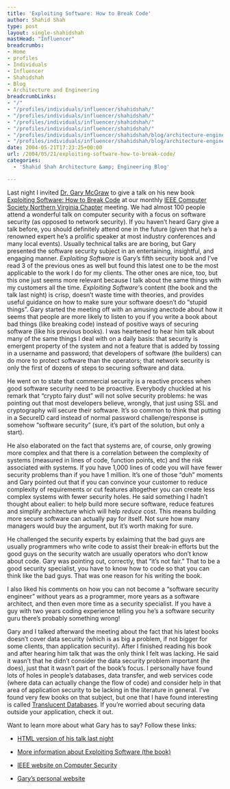 ```yaml
---
title: 'Exploiting Software: How to Break Code'
author: Shahid Shah
type: post
layout: single-shahidshah
mastHead: "Influencer"
breadcrumbs:
- Home
- profiles
- Individuals
- Influencer
- Shahidshah
- Blog
- Architecture and Engineering
breadcrumbLinks:
- "/"
- "/profiles/individuals/influencer/shahidshah/"
- "/profiles/individuals/influencer/shahidshah/"
- "/profiles/individuals/influencer/shahidshah/"
- "/profiles/individuals/influencer/shahidshah/"
- "/profiles/individuals/influencer/shahidshah/blog/architecture-engineering/"
- "/profiles/individuals/influencer/shahidshah/blog/architecture-engineering/"
date: 2004-05-21T17:23:25+00:00
url: /2004/05/21/exploiting-software-how-to-break-code/
categories:
  - 'Shahid Shah Architecture &amp; Engineering Blog'

---
```

Last night I invited [Dr. Gary McGraw][1] to give a talk on his new book [Exploiting Software: How to Break Code][2] at our monthly [IEEE Computer Society Northern Virginia Chapter][3] meeting. We had almost 100 people attend a wonderful talk on computer security with a focus on software security (as opposed to network security). If you haven&#8217;t heard Gary give a talk before, you should definitely attend one in the future (given that he&#8217;s a renowned expert he&#8217;s a prolific speaker at most industry conferences and many local events). Usually technical talks are are boring, but Gary presented the software security subject in an entertaining, insightful, and engaging manner. _Exploiting Software_ is Gary&#8217;s fifth security book and I&#8217;ve read 3 of the previous ones as well but found this latest one to be the most applicable to the work I do for my clients. The other ones are nice, too, but this one just seems more relevant because I talk about the same things with my customers all the time. _Exploiting Software_&#8216;s content (the book and the talk last night) is crisp, doesn&#8217;t waste time with theories, and provides useful guidance on how to make sure your software doesn&#8217;t do &#8220;stupid things&#8221;. Gary started the meeting off with an amusing anectode about how it seems that people are more likely to listen to you if you write a book about bad things (like breaking code) instead of positive ways of securing software (like his previous books). I was heartened to hear him talk about many of the same things I deal with on a daily basis: that security is emergent property of the system and not a feature that is added by tossing in a username and password; that developers of software (the builders) can do more to protect software than the operators; that network security is only the first of dozens of steps to securing software and data.
  
<!--more-->

He went on to state that commercial security is a reactive process when good software security need to be proactive. Everybody chuckled at his remark that &#8220;crypto fairy dust&#8221; will not solve security problems: he was pointing out that most developers believe, wrongly, that just using SSL and cryptography will secure their software. It&#8217;s so common to think that putting in a SecureID card instead of normal password challenge/response is somehow &#8220;software security&#8221; (sure, it&#8217;s part of the solution, but only a start). 

He also elaborated on the fact that systems are, of course, only growing more complex and that there is a correlation between the complexity of systems (measured in lines of code, function points, etc) and the risk associated with systems. If you have 1,000 lines of code you will have fewer security problems than if you have 1 million. It&#8217;s one of those &#8220;duh&#8221; moments and Gary pointed out that if you can convince your customer to reduce complexity of requirements or cut features altogether you can create less complex systems with fewer security holes. He said something I hadn&#8217;t thought about ealier: to help build more secure software, reduce features and simplify architecture which will help _reduce_ cost. This means building more secure software can actually pay for itself. Not sure how many managers would buy the argument, but it&#8217;s worth making for sure.

He challenged the security experts by exlaiming that the bad guys are usually programmers who write code to assist their break-in efforts but the good guys on the security watch are usually operators who don&#8217;t know about code. Gary was pointing out, correctly, that &#8220;it&#8217;s not fair.&#8221; That to be a good security specialist, you have to know how to code so that you can think like the bad guys. That was one reason for his writing the book.

I also liked his comments on how you can not become a &#8220;software security engineer&#8221; without years as a programmer, more years as a software architect, and then even more time as a security specialist. If you have a guy with two years coding experience telling you he&#8217;s a software security guru there&#8217;s probably something wrong!

Gary and I talked afterward the meeting about the fact that his latest books doesn&#8217;t cover data security (which is as big a problem, if not bigger for some clients, than application security). After I finished reading his book and after hearing him talk that was the only think I felt was lacking. He said it wasn&#8217;t that he didn&#8217;t consider the data security problem important (he does), just that it wasn&#8217;t part of the book&#8217;s focus. I personally have found lots of holes in people&#8217;s databases, data transfer, and web services code (where data can actually change the flow of code) and consider help in that area of application security to be lacking in the literature in general. I&#8217;ve found very few books on that subject, but one that I have found interesting is called [Translucent Databases][4]. If you&#8217;re worried about securing data outside your application, check it out.

Want to learn more about what Gary has to say? Follow these links:

</p> 

  * [HTML version of his talk last night][5]


  * [More information about Exploiting Software (the book)][6]


  * [IEEE website on Computer Security][7]


  * [Gary&#8217;s personal website][8]
</ul>

 [1]: http://www.cigital.com/~gem/
 [2]: http://www.exploitingsoftware.com/
 [3]: http://www.cigital.com/ieee
 [4]: http://www.amazon.com/exec/obidos/tg/detail/-/0967584418/qid=1085156416/sr=1-1/ref=sr_1_1/002-9935345-3402461?v=glance&s=books
 [5]: http://www.cigital.com/presentations/exploit04/
 [6]: http://www.exploitingsoftware.com
 [7]: http://www.computer.org/security
 [8]: http://www.cigital.com/~gem